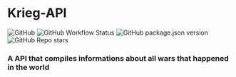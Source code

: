 # Krieg-API
![GitHub](https://img.shields.io/github/license/kafir-coder/Krieg-API)
![GitHub Workflow Status](https://img.shields.io/github/workflow/status/kafir-coder/Krieg-API/lint-build-test)
![GitHub package.json version](https://img.shields.io/github/package-json/v/kafir-coder/Krieg-API)
![GitHub Repo stars](https://img.shields.io/github/stars/kafir-coder/Krieg-API?style=social)

### A API that compiles informations about all wars that happened in the world
